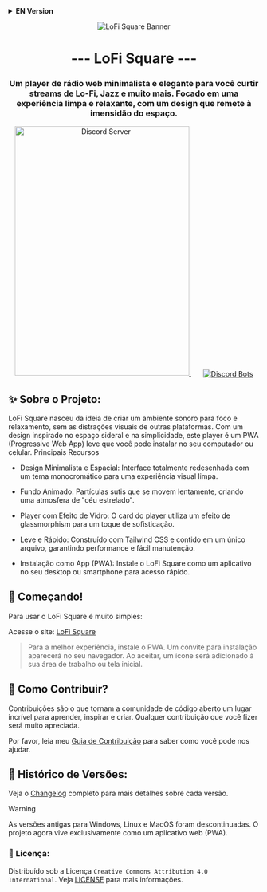 <details>
  <summary><b>EN Version</b></summary>

  <p align="center">
      <img src="https://cdn.discordapp.com/banners/1387127795750010980/71801575b26eda311469023a500eb478?size=512" alt="LoFi Square Banner" />
  </p>

  <h1 align="center">--- LoFi Square ---</h1>

  <h3 align="center">
      A minimalist and elegant web radio player for enjoying Lo-Fi, Jazz, and more. Focused on a clean and relaxing experience, with a design that evokes the vastness of space.
  </h3>

  <p align="center">
      <span>
          <a href="https://discord.com/invite/1381014718436610178">
              <img src="https://discord.com/api/guilds/1381014718436610178/widget.png?style=banner2" alt="Discord Server" width="350" height="500" />
          </a>
      </span>
      <span style="display:inline-block; vertical-align:middle; margin-left: 24px;">
          <a href="https://top.gg/bot/736265423154663424">
              <img src="https://top.gg/api/v1/widgets/large/736265423154663424" alt="Discord Bots" />
          </a>
      </span>
  </p>

  ## ✨ About the Project:

  LoFi Square was born from the idea of creating a sonic environment for focus and relaxation, free from the visual distractions of other platforms. With a design inspired by outer space and simplicity, this player is a lightweight PWA (Progressive Web App) that you can install on your computer or phone.
  Main Features

  - Minimalist and Space-themed Design: A completely redesigned interface with a monochromatic theme for a clean visual experience.

  - Animated Background: Subtle particles that move slowly, creating a "starry sky" atmosphere.

  - Glass Effect Player: The player card uses a glassmorphism effect for a touch of sophistication.

  - Lightweight and Fast: Built with Tailwind CSS and contained in a single file, ensuring performance and easy maintenance.

  - Installable as an App (PWA): Install LoFi Square as an application on your desktop or smartphone for quick access.

  ## 🚀 Getting Started!

  Using LoFi Square is very simple:

  Access the website: [LoFi Square](https://jeielmiranda.is-a.dev/LoFi_Square/)

  > For the best experience, install the PWA. An installation prompt will appear in your browser. By accepting, an icon will be added to your desktop or home screen.

  ## 🤝 How to Contribute?

  Contributions are what make the open-source community an amazing place to learn, inspire, and create. Any contribution you make will be greatly appreciated.

  Please read my [Contribution Guide](CONTRIBUTING.md) to learn how you can help us.

  ## 📜 Version History:

  See the full [Changelog](CHANGELOG.md) for more details on each version.

  > [!WARNING]
  > The old versions for Windows, Linux, and MacOS have been discontinued. The project now lives exclusively as a web application (PWA).

  ### 📄 License:

  Distributed under the `Creative Commons Attribution 4.0 International` License. See [LICENSE](license) for more information.
</details>

<p align="center">
    <img src="https://cdn.discordapp.com/banners/1387127795750010980/71801575b26eda311469023a500eb478?size=512" alt="LoFi Square Banner" />
</p>

<h1 align="center">--- LoFi Square ---</h1>

<h3 align="center">
    Um player de rádio web minimalista e elegante para você curtir streams de Lo-Fi, Jazz e muito mais. Focado em uma experiência limpa e relaxante, com um design que remete à imensidão do espaço.
</h3>

<p align="center">
    <span>
        <a href="https://discord.com/invite/1381014718436610178">
            <img src="https://discord.com/api/guilds/1381014718436610178/widget.png?style=banner2" alt="Discord Server" width="350" height="500" />
        </a>
    </span>
    <span style="display:inline-block; vertical-align:middle; margin-left: 24px;">
        <a href="https://top.gg/bot/736265423154663424">
            <img src="https://top.gg/api/v1/widgets/large/736265423154663424" alt="Discord Bots" />
        </a>
    </span>
</p>

## ✨ Sobre o Projeto:

LoFi Square nasceu da ideia de criar um ambiente sonoro para foco e relaxamento, sem as distrações visuais de outras plataformas. Com um design inspirado no espaço sideral e na simplicidade, este player é um PWA (Progressive Web App) leve que você pode instalar no seu computador ou celular.
Principais Recursos

- Design Minimalista e Espacial: Interface totalmente redesenhada com um tema monocromático para uma experiência visual limpa.

- Fundo Animado: Partículas sutis que se movem lentamente, criando uma atmosfera de "céu estrelado".

- Player com Efeito de Vidro: O card do player utiliza um efeito de glassmorphism para um toque de sofisticação.

- Leve e Rápido: Construído com Tailwind CSS e contido em um único arquivo, garantindo performance e fácil manutenção.

- Instalação como App (PWA): Instale o LoFi Square como um aplicativo no seu desktop ou smartphone para acesso rápido.

## 🚀 Começando!

Para usar o LoFi Square é muito simples:

Acesse o site: [LoFi Square](https://jeielmiranda.is-a.dev/LoFi_Square/)

> Para a melhor experiência, instale o PWA. Um convite para instalação aparecerá no seu navegador. Ao aceitar, um ícone será adicionado à sua área de trabalho ou tela inicial.

## 🤝 Como Contribuir?

Contribuições são o que tornam a comunidade de código aberto um lugar incrível para aprender, inspirar e criar. Qualquer contribuição que você fizer será muito apreciada.

Por favor, leia meu [Guia de Contribuição](CONTRIBUTING.md) para saber como você pode nos ajudar.

## 📜 Histórico de Versões:

Veja o [Changelog](CHANGELOG.md) completo para mais detalhes sobre cada versão.

> [!WARNING]
> As versões antigas para Windows, Linux e MacOS foram descontinuadas. O projeto agora vive exclusivamente como um aplicativo web (PWA).

### 📄 Licença:

Distribuído sob a Licença `Creative Commons Attribution 4.0 International`. Veja [LICENSE](license) para mais informações.
